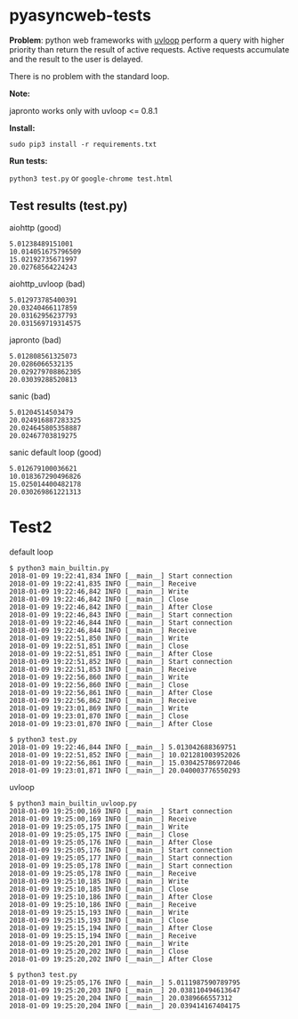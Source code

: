 # pyasyncweb-tests

**Problem**: python web frameworks with [uvloop] perform a query with higher 
priority than return the result of active requests. Active requests accumulate 
and the result to the user is delayed.

There is no problem with the standard loop.

[uvloop]: https://github.com/MagicStack/uvloop 

**Note:**

japronto works only with uvloop <= 0.8.1

**Install:**

```
sudo pip3 install -r requirements.txt
```

**Run tests:**

`python3 test.py` or `google-chrome test.html`

## Test results (test.py)

aiohttp (good)

```
5.01238489151001
10.014051675796509
15.02192735671997
20.02768564224243
```

aiohttp_uvloop (bad)

```
5.012973785400391
20.03240466117859
20.03162956237793
20.031569719314575
```

japronto (bad)

```
5.012808561325073
20.0286066532135
20.029279708862305
20.03039288520813
```

sanic (bad)

```
5.01204514503479
20.024916887283325
20.024645805358887
20.02467703819275
```

sanic default loop (good)

```
5.012679100036621
10.018367290496826
15.025014400482178
20.030269861221313
```

# Test2

default loop

```
$ python3 main_builtin.py 
2018-01-09 19:22:41,834 INFO [__main__] Start connection
2018-01-09 19:22:41,835 INFO [__main__] Receive
2018-01-09 19:22:46,842 INFO [__main__] Write
2018-01-09 19:22:46,842 INFO [__main__] Close
2018-01-09 19:22:46,842 INFO [__main__] After Close
2018-01-09 19:22:46,843 INFO [__main__] Start connection
2018-01-09 19:22:46,844 INFO [__main__] Start connection
2018-01-09 19:22:46,844 INFO [__main__] Receive
2018-01-09 19:22:51,850 INFO [__main__] Write
2018-01-09 19:22:51,851 INFO [__main__] Close
2018-01-09 19:22:51,851 INFO [__main__] After Close
2018-01-09 19:22:51,852 INFO [__main__] Start connection
2018-01-09 19:22:51,853 INFO [__main__] Receive
2018-01-09 19:22:56,860 INFO [__main__] Write
2018-01-09 19:22:56,860 INFO [__main__] Close
2018-01-09 19:22:56,861 INFO [__main__] After Close
2018-01-09 19:22:56,862 INFO [__main__] Receive
2018-01-09 19:23:01,869 INFO [__main__] Write
2018-01-09 19:23:01,870 INFO [__main__] Close
2018-01-09 19:23:01,870 INFO [__main__] After Close
```

```
$ python3 test.py 
2018-01-09 19:22:46,844 INFO [__main__] 5.013042688369751
2018-01-09 19:22:51,852 INFO [__main__] 10.021281003952026
2018-01-09 19:22:56,861 INFO [__main__] 15.030425786972046
2018-01-09 19:23:01,871 INFO [__main__] 20.040003776550293
```

uvloop

```
$ python3 main_builtin_uvloop.py 
2018-01-09 19:25:00,169 INFO [__main__] Start connection
2018-01-09 19:25:00,169 INFO [__main__] Receive
2018-01-09 19:25:05,175 INFO [__main__] Write
2018-01-09 19:25:05,175 INFO [__main__] Close
2018-01-09 19:25:05,176 INFO [__main__] After Close
2018-01-09 19:25:05,176 INFO [__main__] Start connection
2018-01-09 19:25:05,177 INFO [__main__] Start connection
2018-01-09 19:25:05,178 INFO [__main__] Start connection
2018-01-09 19:25:05,178 INFO [__main__] Receive
2018-01-09 19:25:10,185 INFO [__main__] Write
2018-01-09 19:25:10,185 INFO [__main__] Close
2018-01-09 19:25:10,186 INFO [__main__] After Close
2018-01-09 19:25:10,186 INFO [__main__] Receive
2018-01-09 19:25:15,193 INFO [__main__] Write
2018-01-09 19:25:15,193 INFO [__main__] Close
2018-01-09 19:25:15,194 INFO [__main__] After Close
2018-01-09 19:25:15,194 INFO [__main__] Receive
2018-01-09 19:25:20,201 INFO [__main__] Write
2018-01-09 19:25:20,202 INFO [__main__] Close
2018-01-09 19:25:20,202 INFO [__main__] After Close
```

```
$ python3 test.py 
2018-01-09 19:25:05,176 INFO [__main__] 5.0111987590789795
2018-01-09 19:25:20,203 INFO [__main__] 20.038110494613647
2018-01-09 19:25:20,204 INFO [__main__] 20.0389666557312
2018-01-09 19:25:20,204 INFO [__main__] 20.039414167404175
```
